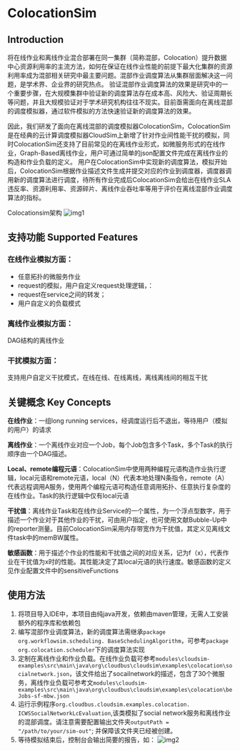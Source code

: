# ColocationSim

## Introduction
将在线作业和离线作业混合部署在同一集群（简称混部，Colocation）提升数据中心资源利用率的主流方法，如何在保证在线作业性能的前提下最大化集群的资源利用率成为混部相关研究中最主要问题。混部作业调度算法从集群层面解决这一问题，是学术界、企业界的研究热点。
验证混部作业调度算法的效果是研究中的一个重要步骤，在大规模集群中验证新的调度算法存在成本高、风险大、验证周期长等问题，并且大规模验证对于学术研究机构往往不现实。目前亟需面向在离线混部的调度模拟器，通过软件模拟的方法快速验证新的调度算法的效果。

因此，我们研发了面向在离线混部的调度模拟器ColocationSim，ColocationSim是在经典的云计算调度模拟器CloudSim上新增了针对作业间性能干扰的模拟，同时ColocationSim还支持了目前常见的在离线作业形式，如微服务形式的在线作业，Graph-Based离线作业，用户可通过简单的json配置文件完成在离线作业的构造和作业负载的定义。
用户在ColocationSim中实现新的调度算法，模拟开始后，ColocationSim根据作业描述文件生成并提交对应的作业到调度器，调度器调用新的调度算法进行调度，待所有作业完成后ColocationSim会给出在线作业SLA违反率、资源利用率、资源碎片、离线作业吞吐率等用于评价在离线混部作业调度算法的指标。

Colocationsim架构
![img1](./img1.png "架构图")

## 支持功能 Supported Features

### 在线作业模拟方面：
- 任意拓扑的微服务作业
- request的模拟，用户自定义request处理逻辑，：
- request在service之间的转发；
- 用户自定义的负载模式

### 离线作业模拟方面：
DAG结构的离线作业


### 干扰模拟方面：
支持用户自定义干扰模式，在线在线、在线离线，离线离线间的相互干扰

## 关键概念 Key Concepts
**在线作业**：一组long running services，经调度运行后不退出，等待用户（模拟的用户）的请求

**离线作业**：一个离线作业对应一个Job，每个Job包含多个Task，多个Task的执行顺序由一个DAG描述。

**Local、remote编程元语**：ColocationSim中使用两种编程元语构造作业执行逻辑，local元语和remote元语，local（N）代表本地处理N条指令，remote（A）代表远程调用A服务，使用两个编程元语可构造任意调用拓扑、任意执行复杂度的在线作业。Task的执行逻辑中仅有local元语

**干扰值**：离线作业Task和在线作业Service的一个属性，为一个浮点型数字，用于描述一个作业对于其他作业的干扰，可由用户指定，也可使用文献Bubble-Up中的reporter测量。目前ColocationSim采用内存带宽作为干扰值，其定义见离线文件task中的memBW属性。

**敏感函数**：用于描述个作业的性能和干扰值之间的对应关系，记为f（x），代表作业在干扰值为x时的性能。其性能决定了其local元语的执行速度。敏感函数的定义见作业配置文件中的sensitiveFunctions

## 使用方法
1.	将项目导入IDE中，本项目由纯java开发，依赖由maven管理，无需人工安装额外的程序库和依赖包
2.	编写混部作业调度算法，新的调度算法需继承`package org.workflowsim.scheduling. BaseSchedulingAlgorithm`，可参考`package org.colocation.scheduler`下的调度算法实现
3.	定制在离线作业和作业负载。在线作业负载可参考`modules\cloudsim-examples\src\main\java\org\cloudbus\cloudsim\examples\colocation\socialnetwork.json`，该文件给出了socailnetwork的描述，包含了30个微服务，离线作业负载可参考文`modules\cloudsim-examples\src\main\java\org\cloudbus\cloudsim\examples\colocation\beJobs-sf-mbw.json`
4.	运行示例程序`org.cloudbus.cloudsim.examples.colocation. ICWSSocialNetworkLcEvaluation`,该类模拟了social network服务和离线作业的混部调度。请注意需要配置输出文件夹`outputPath = "/path/to/your/sim-out"`; 并保障该文件夹已经被创建。
5.	等待模拟结束后，控制台会输出简要的报告，如：
![img2](./img2.png "输出示例")
